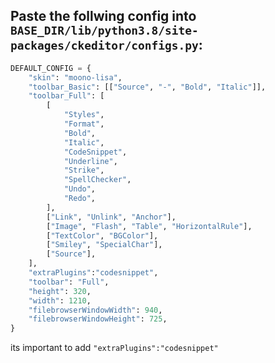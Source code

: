 
## Paste the follwing config into `BASE_DIR/lib/python3.8/site-packages/ckeditor/configs.py`:

```python
DEFAULT_CONFIG = {
    "skin": "moono-lisa",
    "toolbar_Basic": [["Source", "-", "Bold", "Italic"]],
    "toolbar_Full": [
        [
            "Styles",
            "Format",
            "Bold",
            "Italic",
            "CodeSnippet",
            "Underline",
            "Strike",
            "SpellChecker",
            "Undo",
            "Redo",
        ],
        ["Link", "Unlink", "Anchor"],
        ["Image", "Flash", "Table", "HorizontalRule"],
        ["TextColor", "BGColor"],
        ["Smiley", "SpecialChar"],
        ["Source"],
    ],
    "extraPlugins":"codesnippet",
    "toolbar": "Full",
    "height": 320,
    "width": 1210,
    "filebrowserWindowWidth": 940,
    "filebrowserWindowHeight": 725,
}
```

its important to add `"extraPlugins":"codesnippet"`
